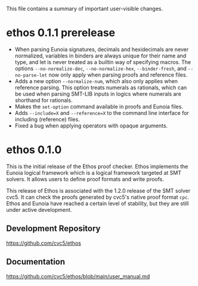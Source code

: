 This file contains a summary of important user-visible changes.

ethos 0.1.1 prerelease
======================

- When parsing Eunoia signatures, decimals and hexidecimals are never normalized, variables in binders are always unique for their name and type, and let is never treated as a builtin way of specifying macros. The options `--no-normalize-dec`, `--no-normalize-hex`, `--binder-fresh`, and `--no-parse-let` now only apply when parsing proofs and reference files.
- Adds a new option `--normalize-num`, which also only applies when reference parsing. This option treats numerals as rationals, which can be used when parsing SMT-LIB inputs in logics where numerals are shorthand for rationals.
- Makes the `set-option` command available in proofs and Eunoia files.
- Adds `--include=X` and `--reference=X` to the command line interface for including (reference) files.
- Fixed a bug when applying operators with opaque arguments.

ethos 0.1.0
===========

This is the initial release of the Ethos proof checker.  Ethos implements the Eunoia logical framework which is a logical framework targeted at SMT solvers.  It allows users to define proof formats and write proofs.

This release of Ethos is associated with the 1.2.0 release of the SMT solver cvc5.  It can check the proofs generated by cvc5's native proof format `cpc`.  Ethos and Eunoia have reached a certain level of stability, but they are still under active development.

## Development Repository

https://github.com/cvc5/ethos

## Documentation

https://github.com/cvc5/ethos/blob/main/user_manual.md

